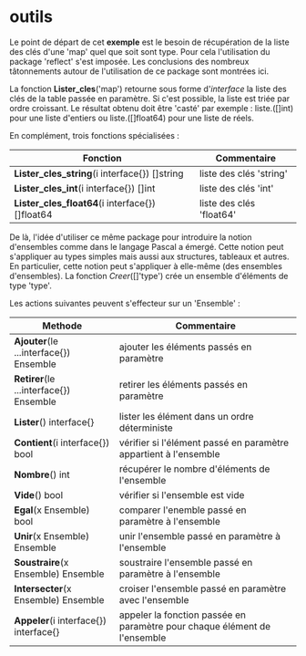 # outils

Le point de départ de cet **exemple** est le besoin de récupération de la liste des clés d'une 'map' quel que soit sont type.
Pour cela l'utilisation du package 'reflect' s'est imposée.
Les conclusions des nombreux tâtonnements autour de l'utilisation de ce package sont montrées ici.


La fonction **Lister_cles**('map') retourne sous forme d'*interface* la liste des clés de la table passée en paramètre.
Si c'est possible, la liste est triée par ordre croissant.
Le résultat obtenu doit être 'casté' par exemple : liste.([]int) pour une liste d'entiers ou liste.([]float64) pour une liste de réels.

En complément, trois fonctions spécialisées :

**Fonction** | Commentaire
------------ | -----------
**Lister_cles_string**(i interface{}) []string | liste des clés 'string'
**Lister_cles_int**(i interface{}) []int | liste des clés 'int'
**Lister_cles_float64**(i interface{}) []float64 | liste des clés 'float64'



De là, l'idée d'utiliser ce même package pour introduire la notion d'ensembles comme dans le langage Pascal a émergé.
Cette notion peut s'appliquer au types simples mais aussi aux structures, tableaux et autres.
En particulier, cette notion peut s'appliquer à elle-même (des ensembles d'ensembles).
La fonction *Creer*([]'type') crée un ensemble d'éléments de type 'type'.

Les actions suivantes peuvent s'effecteur sur un 'Ensemble' :

**Methode** | Commentaire
----------- | -----------
**Ajouter**(le ...interface{}) Ensemble | ajouter les éléments passés en paramètre
**Retirer**(le ...interface{}) Ensemble | retirer les éléments passés en paramètre
**Lister**() interface{} | lister les élément dans un ordre déterministe
**Contient**(i interface{}) bool | vérifier si l'élément passé en paramètre appartient à l'ensemble
**Nombre**() int | récupérer le nombre d'éléments de l'ensemble
**Vide**() bool | vérifier si l'ensemble est vide
**Egal**(x Ensemble) bool | comparer l'enemble passé en paramètre à l'ensemble
**Unir**(x Ensemble) Ensemble | unir l'ensemble passé en paramètre à l'ensemble
**Soustraire**(x Ensemble) Ensemble | soustraire l'ensemble passé en paramètre à l'ensemble
**Intersecter**(x Ensemble) Ensemble | croiser l'ensemble passé en paramètre avec l'ensemble
**Appeler**(i interface{}) interface{} | appeler la fonction passée en paramètre pour chaque élément de l'ensemble

